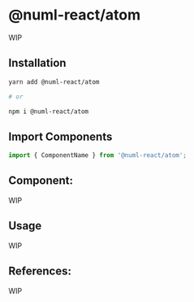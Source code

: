 # @numl-react/atom

WIP

## Installation

```sh
yarn add @numl-react/atom

# or

npm i @numl-react/atom
```

## Import Components

```jsx
import { ComponentName } from '@numl-react/atom';
```

## Component:

WIP

## Usage

WIP

## References:

WIP
